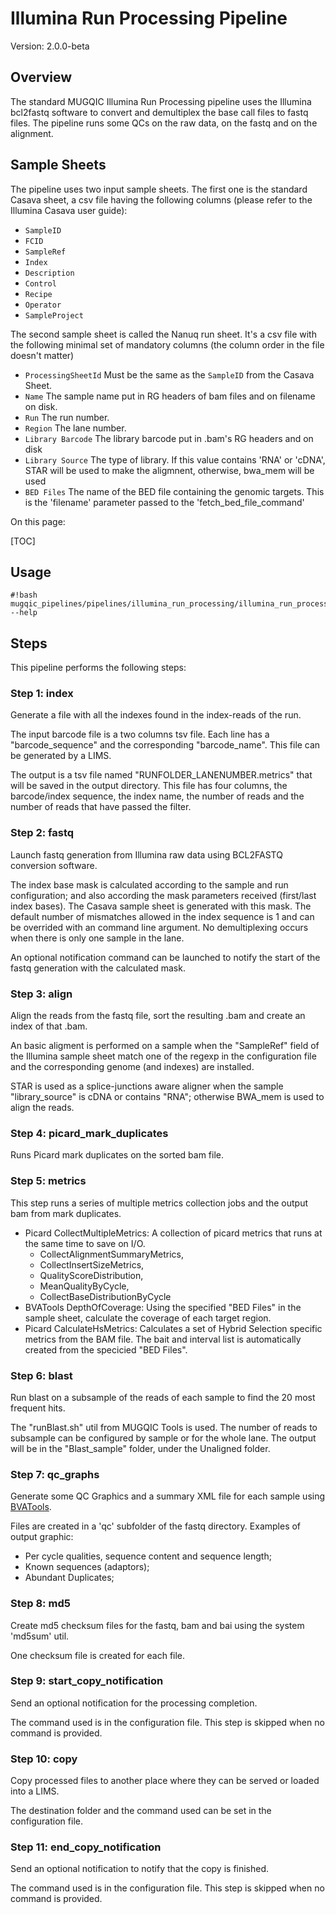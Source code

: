 # Illumina Run Processing Pipeline


Version: 2.0.0-beta


## Overview


The standard MUGQIC Illumina Run Processing pipeline uses the Illumina bcl2fastq
software to convert and demultiplex the base call files to fastq files. The
pipeline runs some QCs on the raw data, on the fastq and on the alignment.

## Sample Sheets
The pipeline uses two input sample sheets. The first one is the standard Casava
sheet, a csv file having the following columns (please refer to the Illumina
Casava user guide):

- `SampleID`
- `FCID`
- `SampleRef`
- `Index`
- `Description`
- `Control`
- `Recipe`
- `Operator`
- `SampleProject`

The second sample sheet is called the Nanuq run sheet. It's a csv file with the
following minimal set of mandatory columns (the column order in the file doesn't
matter)

- `ProcessingSheetId` Must be the same as the `SampleID` from the Casava Sheet.
- `Name` The sample name put in RG headers of bam files and on filename on disk.
- `Run` The run number.
- `Region` The lane number.
- `Library Barcode` The library barcode put in .bam's RG headers and on disk
- `Library Source` The type of library. If this value contains 'RNA' or 'cDNA',
STAR will be used to make the aligmnent, otherwise, bwa\_mem will be used
- `BED Files` The name of the BED file containing the genomic targets. This is
the 'filename' parameter passed to the 'fetch\_bed\_file\_command'


On this page:

[TOC]


## Usage
```
#!bash
mugqic_pipelines/pipelines/illumina_run_processing/illumina_run_processing.py --help
```


## Steps

 This pipeline performs the following steps:


### Step 1: index


Generate a file with all the indexes found in the index-reads of the run.

The input barcode file is a two columns tsv file. Each line has a
"barcode\_sequence" and the corresponding "barcode\_name". This file can be
generated by a LIMS.

The output is a tsv file named "RUNFOLDER\_LANENUMBER.metrics" that will be
saved in the output directory. This file has four columns, the barcode/index
sequence, the index name, the number of reads and the number of reads that have
passed the filter.


### Step 2: fastq


Launch fastq generation from Illumina raw data using BCL2FASTQ conversion
software.

The index base mask is calculated according to the sample and run configuration;
and also according the mask parameters received (first/last index bases). The
Casava sample sheet is generated with this mask. The default number of
mismatches allowed in the index sequence is 1 and can be overrided with an
command line argument. No demultiplexing occurs when there is only one sample in
the lane.

An optional notification command can be launched to notify the start of the
fastq generation with the calculated mask.


### Step 3: align


Align the reads from the fastq file, sort the resulting .bam and create an index
of that .bam.

An basic aligment is performed on a sample when the "SampleRef" field of the
Illumina sample sheet match one of the regexp in the configuration file and the
corresponding genome (and indexes) are installed.

STAR is used as a splice-junctions aware aligner when the sample
"library\_source" is cDNA or contains "RNA"; otherwise BWA\_mem is used to align 
the reads.


### Step 4: picard\_mark\_duplicates


Runs Picard mark duplicates on the sorted bam file.


### Step 5: metrics


This step runs a series of multiple metrics collection jobs and the output bam
from mark duplicates.

- Picard CollectMultipleMetrics: A collection of picard metrics that runs at the
same time to save on I/O.
    - CollectAlignmentSummaryMetrics,
    - CollectInsertSizeMetrics,
    - QualityScoreDistribution,
    - MeanQualityByCycle,
    - CollectBaseDistributionByCycle
- BVATools DepthOfCoverage: Using the specified "BED Files" in the sample sheet,
calculate the coverage of each target region.
- Picard CalculateHsMetrics: Calculates a set of Hybrid Selection specific
metrics from the BAM file. The bait and interval list is automatically created
from the specicied "BED Files".


### Step 6: blast


Run blast on a subsample of the reads of each sample to find the 20 most
frequent hits.

The "runBlast.sh" util from MUGQIC Tools is used. The number of reads to
subsample can be configured by sample or for the whole lane. The output will be
in the "Blast\_sample" folder, under the Unaligned folder.


### Step 7: qc\_graphs


Generate some QC Graphics and a summary XML file for each sample using 
[BVATools](https://bitbucket.org/mugqic/bvatools/).

Files are created in a 'qc' subfolder of the fastq directory. Examples of
output graphic:

- Per cycle qualities, sequence content and sequence length;
- Known sequences (adaptors);
- Abundant Duplicates;


### Step 8: md5


Create md5 checksum files for the fastq, bam and bai using the system 'md5sum'
util.

One checksum file is created for each file.


### Step 9: start\_copy\_notification


Send an optional notification for the processing completion.

The command used is in the configuration file. This step is skipped when no
command is provided.


### Step 10: copy


Copy processed files to another place where they can be served or loaded into a
LIMS.

The destination folder and the command used can be set in the configuration
file.


### Step 11: end\_copy\_notification


Send an optional notification to notify that the copy is finished.

The command used is in the configuration file. This step is skipped when no
command is provided.


